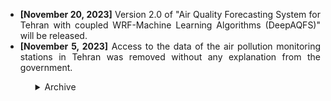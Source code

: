 <p>
<ul>
<li align="justify"><b>[November 20, 2023]</b> Version 2.0 of "Air Quality Forecasting System for Tehran with coupled WRF-Machine Learning Algorithms (DeepAQFS)" will be released.</li>
<li align="justify"><b>[November 5, 2023]</b> Access to the data of the air pollution monitoring stations in Tehran was removed without any explanation from the government.</li>
<ul>
</p>

<!-- This section will be used as an archive manager-->
<details>
<summary>Archive</summary>
    <!--p>
    <li align="justify">Epcot is a theme park at Walt Disney World Resort featuring exciting attractions, international pavilions, award-winning fireworks and seasonal special events.</li>
    </p-->
</details>